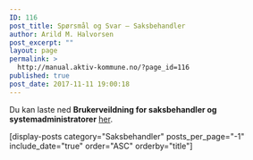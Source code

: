 ```yaml
---
ID: 116
post_title: Spørsmål og Svar – Saksbehandler
author: Arild M. Halvorsen
post_excerpt: ""
layout: page
permalink: >
  http://manual.aktiv-kommune.no/?page_id=116
published: true
post_date: 2017-11-11 19:00:18
---
```

Du kan laste ned **Brukerveildning for saksbehandler og systemadministratorer** [her](http://manual.aktiv-kommune.no/wp-content/uploads/2017/11/aktivkommune_brukerveiledning.pdf).

[display-posts category="Saksbehandler" posts_per_page="-1" include_date="true" order="ASC" orderby="title"]